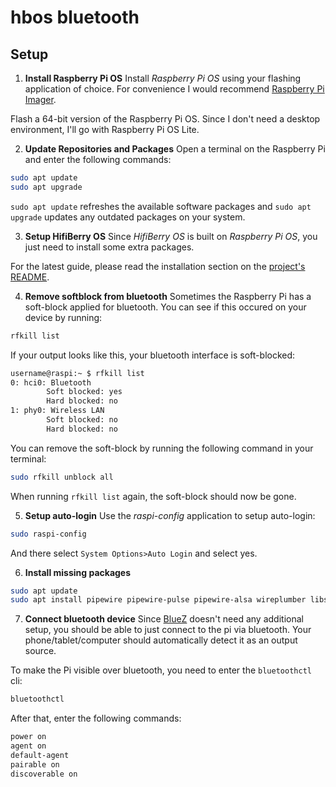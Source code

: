 # hbos bluetooth
## Setup

1. **Install Raspberry Pi OS**
Install *Raspberry Pi OS* using your flashing application of choice.
For convenience I would recommend [Raspberry Pi Imager](https://www.raspberrypi.com/software/).

Flash a 64-bit version of the Raspberry Pi OS.
Since I don't need a desktop environment,
I'll go with Raspberry Pi OS Lite.

2. **Update Repositories and Packages**
Open a terminal on the Raspberry Pi
and enter the following commands:

```bash
sudo apt update
sudo apt upgrade
```

`sudo apt update` refreshes the available software packages
and `sudo apt upgrade` updates any outdated packages on your system.

3. **Setup HifiBerry OS**
Since *HifiBerry OS* is built on *Raspberry Pi OS*,
you just need to install some extra packages.

For the latest guide, 
please read the installation section on the 
[project's README](https://github.com/hifiberry/hifiberry-os/tree/hbosng?tab=readme-ov-file#installation).

4. **Remove softblock from bluetooth**
Sometimes the Raspberry Pi has a soft-block applied for bluetooth.
You can see if this occured on your device by running:
```bash
rfkill list
```

If your output looks like this, your bluetooth interface is soft-blocked:
```bash
username@raspi:~ $ rfkill list
0: hci0: Bluetooth
        Soft blocked: yes
        Hard blocked: no
1: phy0: Wireless LAN
        Soft blocked: no
        Hard blocked: no
```

You can remove the soft-block by running the following command in your terminal:
```bash
sudo rfkill unblock all
```

When running `rfkill list` again, the soft-block should now be gone.

5. **Setup auto-login**
Use the *raspi-config* application to setup auto-login:
```bash
sudo raspi-config
```

And there select `System Options>Auto Login` and select yes.

6. **Install missing packages**
```bash
sudo apt update
sudo apt install pipewire pipewire-pulse pipewire-alsa wireplumber libspa-0.2-bluetooth bluez
```

7. **Connect bluetooth device**
Since [BlueZ](./docs/Glossary.md#BlueZ) doesn't need any additional setup,
you should be able to just connect to the pi via bluetooth.
Your phone/tablet/computer should automatically detect it as an output source.


To make the Pi visible over bluetooth, you need to enter the `bluetoothctl` cli:
```bash
bluetoothctl
```

After that, enter the following commands:
```bash
power on
agent on
default-agent
pairable on
discoverable on
```
